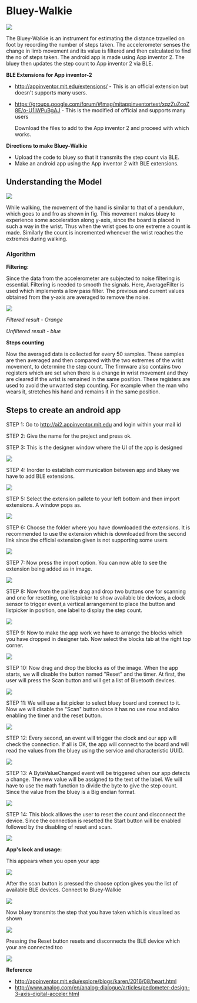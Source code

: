 
# Bluey-Walkie #

![](photo/pedo.png)

  The Bluey-Walkie is an instrument for estimating the distance travelled on foot by recording the number of steps taken. The             accelerometer senses the change in limb movement and its value is filtered and then calculated to find the no of steps taken. The       android app is made using App inventor 2. The bluey then updates the step count to App inventor 2 via BLE. 

**BLE Extensions for App inventor-2** 
* http://appinventor.mit.edu/extensions/ - This is an official extension but doesn't supports many users.
* https://groups.google.com/forum/#!msg/mitappinventortest/xqzZuZcoZ8E/o-U1IWPuBgAJ - This is the modified of official and supports many    users

  Download the files to add to the App inventor 2 and proceed with which works.

**Directions to make Bluey-Walkie**
* Upload the code to bluey so that it transmits the step count via BLE.
* Make an android app using the App inventor 2 with BLE extensions.

## Understanding the Model ##

![](photo/swing.jpg)

  While walking, the movement of the hand is similar to that of a pendulum, which goes to and fro as shown in fig. This movement makes     bluey to experience some acceleration along y-axis, since the board is placed in such a way in the wrist. Thus when the wrist goes       to one extreme a count is made. Similarly the count is incremented whenever the wrist reaches the extremes during walking.
  
### Algorithm ###
  
  **Filtering:**
  
  Since the data from the accelerometer are subjected to noise filtering is essential. Filtering is needed to smooth the signals. Here,   AverageFilter is used which implements a low pass filter. The previous and current values obtained from the y-axis are averaged to       remove the noise. 

  ![](photo/graph.PNG)
   
  *Filtered result - Orange*
 
  *Unfiltered result - blue*
  
  **Steps counting**
  
  Now the averaged data is collected for every 50 samples. These samples are then averaged and then compared with the two extremes of     the wrist movement, to determine the step count. The firmware also contains two registers which are set when there is a change in       wrist movement and they are cleared if the wrist is remained in the same position. These registers are used to avoid the unwanted       step counting. For example when the man who wears it, stretches his hand and remains it in the same position.
     

## Steps to create an android app ## 
 
 STEP 1: Go to http://ai2.appinventor.mit.edu and login within your mail id
 
 STEP 2: Give the name for the project and press ok.
 
 STEP 3: This is the designer window where the UI of the app is designed
 
 ![](photo/developer.png)

 STEP 4: Inorder to establish communication between app and bluey we have to add BLE extensions.
 
 ![](photo/extensions.png)
 
 STEP 5: Select the extension pallete to your left bottom and then import extensions. A window pops as.
 
 ![](photo/choose.png)
 
 STEP 6: Choose the folder where you have downloaded the extensions. It is recommended to use the extension which is downloaded from the          second link since the official extension given is not supporting some users
 
 ![](photo/addextension.png)
 
 STEP 7: Now press the import option. You can now able to see the extension being added as in image.
 
 ![](photo/extended.png)
 
 STEP 8: Now from the pallete drag and drop two buttons one for scanning and one for resetting, one listpicker to show available ble              devices, a clock sensor to trigger event,a vertical arrangement to place the button and listpicker in position, one label to            display the step count.
 
 ![](photo/drag.png)
 
STEP 9: Now to make the app work we have to arrange the blocks which you have dropped in designer tab. Now select the blocks tab at the         right top corner. 

![](photo/block.png)

STEP 10: Now drag and drop the blocks as of the image. When the app starts, we will disable the button named "Reset" and the timer.
         At first, the user will press the Scan button and will get a list of Bluetooth devices. 
       
![](photo/fade.PNG)

STEP 11: We will use a list picker to select bluey board and connect to it. Now we will disable the "Scan" button since it has no use            now and also enabling the timer and the reset button.

![](photo/paired.PNG)

STEP 12: Every second, an event will trigger the clock and our app will check the connection. If all is OK, the app will connect to the          board and will read the values from the bluey using the service and characteristic UUID.

![](photo/uuid.PNG)

STEP 13: A ByteValueChanged event will be triggered when our app detects a change. The new value will be assigned to the text of the              label. We will have to use the math function to divide the byte to give the step count. Since the value from the bluey is a Big          endian format.

![](photo/endianes.PNG)

STEP 14: This block alllows the user to reset the count and disconnect the device. Since the connection is resetted the Start button              will be enabled followed by the disabling of reset and scan.

![](photo/reset.PNG)

**App's look and usage:**

This appears when you open your app

![](photo/start.jpeg)

After the scan button is pressed the choose option gives you the list of available BLE devices. Connect to Bluey-Walkie

![](photo/list.jpeg)

Now bluey transmits the step that you have taken which is visualised as shown

![](photo/count.jpeg)

Pressing the Reset button resets and disconnects the BLE device which your are connected too

![](photo/reset.jpeg)



**Reference**
* http://appinventor.mit.edu/explore/blogs/karen/2016/08/heart.html
* http://www.analog.com/en/analog-dialogue/articles/pedometer-design-3-axis-digital-acceler.html



 
